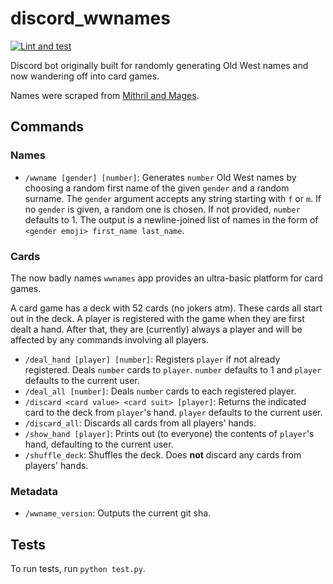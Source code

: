 # discord_wwnames

[![Lint and test](https://github.com/markrcote/discord_wwnames/actions/workflows/lint-and-test.yml/badge.svg)](https://github.com/markrcote/discord_wwnames/actions/workflows/lint-and-test.yml)

Discord bot originally built for randomly generating Old West names and now wandering off into card games.

Names were scraped from [Mithril and Mages](https://www.mithrilandmages.com/utilities/WesternBrowse.php).

## Commands

### Names

* `/wwname [gender] [number]`: Generates `number` Old West names by choosing a random first name of the given `gender` and a random surname.  The `gender` argument accepts any string starting with `f` or `m`.  If no `gender` is given, a random one is chosen. If not provided, `number` defaults to 1. The output is a newline-joined list of names in the form of `<gender emoji> first_name last_name`.

### Cards

The now badly names `wwnames` app provides an ultra-basic platform for card games.

A card game has a deck with 52 cards (no jokers atm).  These cards all start out in the deck.
A player is registered with the game when they are first dealt a hand.  After that, they are
(currently) always a player and will be affected by any commands involving all players.

* `/deal_hand [player] [number]`: Registers `player` if not already registered.  Deals `number`
cards to `player`.  `number` defaults to 1 and `player` defaults to the current user.
* `/deal_all [number]`: Deals `number` cards to each registered player.
* `/discard <card value> <card suit> [player]`: Returns the indicated card to the deck from `player`'s hand.  `player` defaults to the current user.
* `/discard_all`: Discards all cards from all players' hands.
* `/show_hand [player]`: Prints out (to everyone) the contents of `player`'s hand, defaulting to the current user.
* `/shuffle_deck`: Shuffles the deck.  Does **not** discard any cards from players' hands.

### Metadata

* `/wwname_version`: Outputs the current git sha.

## Tests

To run tests, run `python test.py`.
